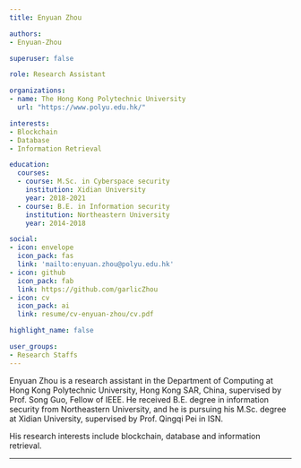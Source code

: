 ```yaml
---
title: Enyuan Zhou

authors:
- Enyuan-Zhou

superuser: false

role: Research Assistant

organizations:
- name: The Hong Kong Polytechnic University
  url: "https://www.polyu.edu.hk/"

interests:
- Blockchain
- Database
- Information Retrieval

education:
  courses:
  - course: M.Sc. in Cyberspace security
    institution: Xidian University
    year: 2018-2021
  - course: B.E. in Information security
    institution: Northeastern University
    year: 2014-2018

social:
- icon: envelope
  icon_pack: fas
  link: 'mailto:enyuan.zhou@polyu.edu.hk'
- icon: github
  icon_pack: fab
  link: https://github.com/garlicZhou
- icon: cv
  icon_pack: ai
  link: resume/cv-enyuan-zhou/cv.pdf

highlight_name: false

user_groups:
- Research Staffs
---
```


Enyuan Zhou is a research assistant in the Department of Computing at Hong Kong Polytechnic University, Hong Kong SAR, China, supervised by Prof. Song Guo, Fellow of IEEE.  He received B.E. degree in information security from Northeastern University, and he is pursuing his M.Sc. degree at Xidian University, supervised by Prof. Qingqi Pei in ISN.

His research interests include blockchain, database and information retrieval.

---